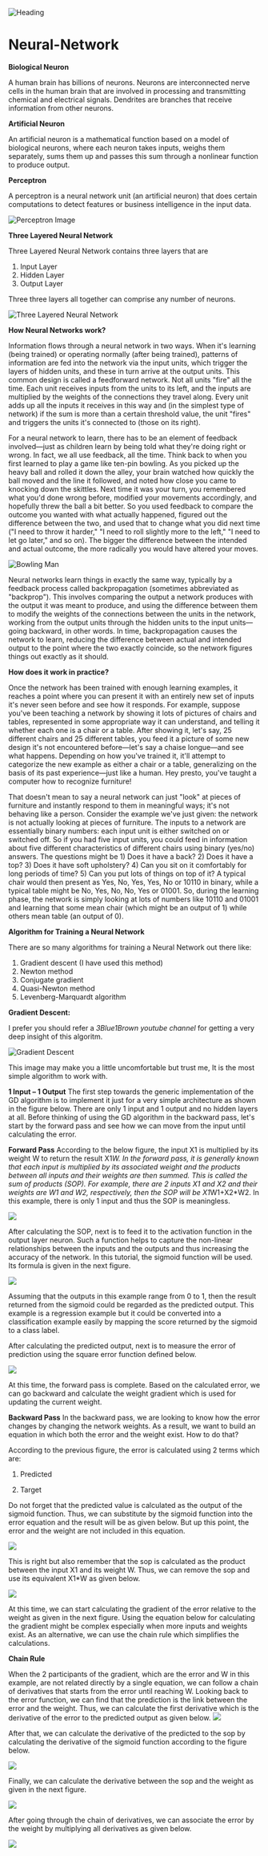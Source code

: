 ![Heading](Images/heading.jpg)
# Neural-Network

**Biological Neuron**

A human brain has billions of neurons. Neurons are interconnected nerve cells in the human brain that are involved in processing and transmitting chemical and electrical signals. Dendrites are branches that receive information from other neurons.

**Artificial Neuron**

An artificial neuron is a mathematical function based on a model of biological neurons, where each neuron takes inputs, weighs them separately, sums them up and passes this sum through a nonlinear function to produce output.

**Perceptron**

A perceptron is a neural network unit (an artificial neuron) that does certain computations to detect features or business intelligence in the input data.

![Perceptron Image](Images/perceptron.png)

**Three Layered Neural Network**

Three Layered Neural Network contains three layers that are

1) Input Layer
2) Hidden Layer
3) Output Layer

Three three layers all together can comprise any number of neurons.

![Three Layered Neural Network](Images/3_Layer_Network.jpg)

**How Neural Networks work?**

Information flows through a neural network in two ways. When it's learning (being trained) or operating normally (after being trained), patterns of information are fed into the network via the input units, which trigger the layers of hidden units, and these in turn arrive at the output units. This common design is called a feedforward network. Not all units "fire" all the time. Each unit receives inputs from the units to its left, and the inputs are multiplied by the weights of the connections they travel along. Every unit adds up all the inputs it receives in this way and (in the simplest type of network) if the sum is more than a certain threshold value, the unit "fires" and triggers the units it's connected to (those on its right).

For a neural network to learn, there has to be an element of feedback involved—just as children learn by being told what they're doing right or wrong. In fact, we all use feedback, all the time. Think back to when you first learned to play a game like ten-pin bowling. As you picked up the heavy ball and rolled it down the alley, your brain watched how quickly the ball moved and the line it followed, and noted how close you came to knocking down the skittles. Next time it was your turn, you remembered what you'd done wrong before, modified your movements accordingly, and hopefully threw the ball a bit better. So you used feedback to compare the outcome you wanted with what actually happened, figured out the difference between the two, and used that to change what you did next time ("I need to throw it harder," "I need to roll slightly more to the left," "I need to let go later," and so on). The bigger the difference between the intended and actual outcome, the more radically you would have altered your moves.

![Bowling Man](Images/bowling-alley.jpg)

Neural networks learn things in exactly the same way, typically by a feedback process called backpropagation (sometimes abbreviated as "backprop"). This involves comparing the output a network produces with the output it was meant to produce, and using the difference between them to modify the weights of the connections between the units in the network, working from the output units through the hidden units to the input units—going backward, in other words. In time, backpropagation causes the network to learn, reducing the difference between actual and intended output to the point where the two exactly coincide, so the network figures things out exactly as it should.

**How does it work in practice?**

Once the network has been trained with enough learning examples, it reaches a point where you can present it with an entirely new set of inputs it's never seen before and see how it responds. For example, suppose you've been teaching a network by showing it lots of pictures of chairs and tables, represented in some appropriate way it can understand, and telling it whether each one is a chair or a table. After showing it, let's say, 25 different chairs and 25 different tables, you feed it a picture of some new design it's not encountered before—let's say a chaise longue—and see what happens. Depending on how you've trained it, it'll attempt to categorize the new example as either a chair or a table, generalizing on the basis of its past experience—just like a human. Hey presto, you've taught a computer how to recognize furniture!

That doesn't mean to say a neural network can just "look" at pieces of furniture and instantly respond to them in meaningful ways; it's not behaving like a person. Consider the example we've just given: the network is not actually looking at pieces of furniture. The inputs to a network are essentially binary numbers: each input unit is either switched on or switched off. So if you had five input units, you could feed in information about five different characteristics of different chairs using binary (yes/no) answers. The questions might be 1) Does it have a back? 2) Does it have a top? 3) Does it have soft upholstery? 4) Can you sit on it comfortably for long periods of time? 5) Can you put lots of things on top of it? A typical chair would then present as Yes, No, Yes, Yes, No or 10110 in binary, while a typical table might be No, Yes, No, No, Yes or 01001. So, during the learning phase, the network is simply looking at lots of numbers like 10110 and 01001 and learning that some mean chair (which might be an output of 1) while others mean table (an output of 0).

**Algorithm for Training a Neural Network**

There are so many algorithms for training a Neural Network out there like:
1. Gradient descent (I have used this method)
2. Newton method
3. Conjugate gradient
4. Quasi-Newton method
5. Levenberg-Marquardt algorithm

**Gradient Descent:**

I prefer you should refer a *3Blue1Brown youtube channel* for getting a very deep insight of this algoritm. 

![Gradient Descent](Images/gradient.png)

This image may make you a little uncomfortable but trust me, It is the most simple algorithm to work with.

**1 Input – 1 Output**
The first step towards the generic implementation of the GD algorithm is to implement it just for a very simple architecture as shown in the figure below. There are only 1 input and 1 output and no hidden layers at all. Before thinking of using the GD algorithm in the backward pass, let's start by the forward pass and see how we can move from the input until calculating the error.

**Forward Pass**
According to the below figure, the input X1 is multiplied by its weight W to return the result X1*W. In the forward pass, it is generally known that each input is multiplied by its associated weight and the products between all inputs and their weights are then summed. This is called the sum of products (SOP). For example, there are 2 inputs X1 and X2 and their weights are W1 and W2, respectively, then the SOP will be X1*W1+X2*W2. In this example, there is only 1 input and thus the SOP is meaningless.

![](Images/gd1.jpg)

After calculating the SOP, next is to feed it to the activation function in the output layer neuron. Such a function helps to capture the non-linear relationships between the inputs and the outputs and thus increasing the accuracy of the network. In this tutorial, the sigmoid function will be used. Its formula is given in the next figure.

![](Images/sigmoid.jpg)

Assuming that the outputs in this example range from 0 to 1, then the result returned from the sigmoid could be regarded as the predicted output. This example is a regression example but it could be converted into a classification example easily by mapping the score returned by the sigmoid to a class label.

After calculating the predicted output, next is to measure the error of prediction using the square error function defined below.

![](Images/error.jpg)

At this time, the forward pass is complete. Based on the calculated error, we can go backward and calculate the weight gradient which is used for updating the current weight.

**Backward Pass**
In the backward pass, we are looking to know how the error changes by changing the network weights. As a result, we want to build an equation in which both the error and the weight exist. How to do that?

According to the previous figure, the error is calculated using 2 terms which are:

1) Predicted

2) Target

Do not forget that the predicted value is calculated as the output of the sigmoid function. Thus, we can substitute by the sigmoid function into the error equation and the result will be as given below. But up this point, the error and the weight are not included in this equation.

![](Images/er.jpg)

This is right but also remember that the sop is calculated as the product between the input X1 and its weight W. Thus, we can remove the sop and use its equivalent X1*W as given below.

![](Images/er3.jpg)

At this time, we can start calculating the gradient of the error relative to the weight as given in the next figure. Using the equation below for calculating the gradient might be complex especially when more inputs and weights exist. As an alternative, we can use the chain rule which simplifies the calculations.

**Chain Rule**

When the 2 participants of the gradient, which are the error and W in this example, are not related directly by a single equation, we can follow a chain of derivatives that starts from the error until reaching W. Looking back to the error function, we can find that the prediction is the link between the error and the weight. Thus, we can calculate the first derivative which is the derivative of the error to the predicted output as given below.
![](Images/chainrule.jpg)

After that, we can calculate the derivative of the predicted to the sop by calculating the derivative of the sigmoid function according to the figure below.

![](Images/dpre.jpg)

Finally, we can calculate the derivative between the sop and the weight as given in the next figure.

![](Images/x1.jpg)

After going through the chain of derivatives, we can associate the error by the weight by multiplying all derivatives as given below.

![](Images/final.jpg)
